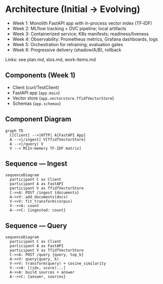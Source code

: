 # Architecture (Initial → Evolving)

- Week 1: Monolith FastAPI app with in-process vector index (TF‑IDF)
- Week 2: MLflow tracking + DVC pipeline; local artifacts
- Week 3: Containerized service; K8s manifests; readiness/liveness
- Week 4: Observability: Prometheus metrics, Grafana dashboards, logs
- Week 5: Orchestration for retraining; evaluation gates
- Week 6: Progressive delivery (shadow/A/B), rollback

Links: see plan.md, slos.md, work-items.md

## Components (Week 1)
- Client (curl/TestClient)
- FastAPI app (`app.main`)
- Vector store (`app.vectorstore.TfidfVectorStore`)
- Schemas (`app.schemas`)

## Component Diagram
```mermaid
graph TD
  C[Client] -->|HTTP| A[FastAPI App]
  A -->|/ingest| V[TfidfVectorStore]
  A -->|/query| V
  V --> M[In-memory TF-IDF matrix]
```

## Sequence — Ingest
```mermaid
sequenceDiagram
  participant C as Client
  participant A as FastAPI
  participant V as TfidfVectorStore
  C->>A: POST /ingest {documents}
  A->>V: add_documents(docs)
  V->>V: fit_transform(corpus)
  V-->>A: count
  A-->>C: {ingested: count}
```

## Sequence — Query
```mermaid
sequenceDiagram
  participant C as Client
  participant A as FastAPI
  participant V as TfidfVectorStore
  C->>A: POST /query {query, top_k}
  A->>V: query(query, k)
  V->>V: transform(query) + cosine_similarity
  V-->>A: [(idx, score)...]
  A->>A: build sources + answer
  A-->>C: {answer, sources}
```
